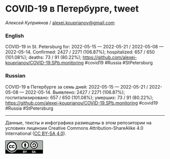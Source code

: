 COVID-19 в Петербурге, tweet
============================

*Алексей Куприянов* /
<a href="mailto:alexei.kouprianov@gmail.com" class="email">alexei.kouprianov@gmail.com</a>

### English

COVID-19 in St. Petersburg for: 2022-05-15 — 2022-05-21 / 2022-05-08 —
2022-05-14. Сonfirmed: 2427 / 2271 (106.87%); hospitalized: 657 / 650
(101.08%); deaths: 73 / 91 (80.22%);
<a href="https://github.com/alexei-kouprianov/COVID-19.SPb.monitoring" class="uri">https://github.com/alexei-kouprianov/COVID-19.SPb.monitoring</a>
\#covid19 \#Russia \#StPetersburg

### Russian

COVID-19 в Петербурге за семь дней: 2022-05-15 — 2022-05-21 / 2022-05-08
— 2022-05-14. Выявлено: 2427 / 2271 (106.87%); госпитализировано: 657 /
650 (101.08%); умерших: 73 / 91 (80.22%);
<a href="https://github.com/alexei-kouprianov/COVID-19.SPb.monitoring" class="uri">https://github.com/alexei-kouprianov/COVID-19.SPb.monitoring</a>
\#covid19 \#Russia \#StPetersburg

------------------------------------------------------------------------

Данные, тексты и инфографика размещены в этом репозитории на условиях
лицензии Creative Commons Attribution-ShareAlike 4.0 International ([CC
BY-SA 4.0](https://creativecommons.org/licenses/by-sa/4.0/)).

![](../misc/CC-BY-SA-icon.png "CC-BY-SA")
